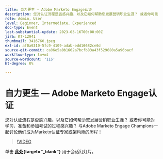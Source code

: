```yaml
---
title: 自力更生 — Adobe Marketo Engage认证
description: 您对认证流程是否感兴趣，以及它如何帮助您发展营销职业生涯？ 或者你可能对学习、准备和参加考试的过程感兴趣？ 与Adobe Marketo Engage Champions一起讨论他们成为Marketo认证专家或架构师的历程！
role: Admin, User
level: Beginner, Intermediate, Experienced
doc-type: Event
last-substantial-update: 2023-03-16T00:00:00Z
jira: KT-12941
thumbnail: 3416760.jpeg
exl-id: af0a6310-5fc9-4109-adab-edd16682ce6d
source-git-commit: ca06e5a8b1602a7bcfb83a43f529680a5a96bacf
workflow-type: tm+mt
source-wordcount: '116'
ht-degree: 0%

---
```


# 自力更生 — Adobe Marketo Engage认证

您对认证流程是否感兴趣，以及它如何帮助您发展营销职业生涯？ 或者你可能对学习、准备和参加考试的过程感兴趣？ 与Adobe Marketo Engage Champions一起讨论他们成为Marketo认证专家或架构师的历程！

>[!VIDEO](https://video.tv.adobe.com/v/3416760/?quality=12&learn=on)

单击 **[此处](assets/certification.pdf){target="_blank"}** 用于会话幻灯片。
